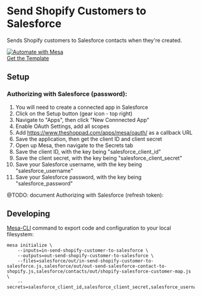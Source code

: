 # Send Shopify Customers to Salesforce

Sends Shopify customers to Salesforce contacts when they're created.

[![Automate with Mesa](https://www.getmesa.com/images/integrate.png)<br />Get the Template](https://www.getmesa.com/install/shoppad/mesa-templates/shopify/customers/send-to-salesforce-contact)

## Setup

### Authorizing with Salesforce (password):
1. You will need to create a connected app in Salesforce
2. Click on the Setup button (gear icon - top right)
3. Navigate to "Apps", then click "New Connnected App"
4. Enable OAuth Settings, add all scopes
5. Add https://www.theshoppad.com/apps/mesa/oauth/ as a callback URL
6. Save the application, then get the client ID and client secret
7. Open up Mesa, then navigate to the Secrets tab
8. Save the client ID, with the key being "salesforce_client_id"
9. Save the client secret, with the key being "salesforce_client_secret"
10. Save your Salesforce username, with the key being "salesforce_username"
11. Save your Salesforce password, with the key being "salesforce_password"

@TODO: document Authorizing with Salesforce (refresh token):

## Developing 
[Mesa-CLI](https://developers.getmesa.com/cli) command to export code and configuration to your local filesystem:

```
mesa initialize \
    --inputs=in-send-shopify-customer-to-salesforce \
    --outputs=out-send-shopify-customer-to-salesforce \
    --files=salesforce/out/in-send-shopify-customer-to-salesforce.js,salesforce/out/out-send-salesforce-contact-to-shopify.js,salesforce/contacts/out/shopify-salesforce-customer-map.js \
    --secrets=salesforce_client_id,salesforce_client_secret,salesforce_username,salesforce_password,salesforce_access_token
```